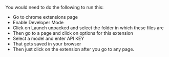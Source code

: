 You would need to do the following to run this:
- Go to chrome extensions page
- Enable Developer Mode
- Click on Launch unpacked and select the folder in which these files are
- Then go to a page and click on options for this extension
- Select a model and enter API KEY
- That gets saved in your browser
- Then just click on the extension after you go to any page.
